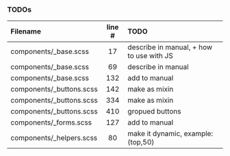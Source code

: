 ### TODOs
| Filename | line # | TODO
|:------|:------:|:------
| components/_base.scss | 17 | describe in manual, + how to use with JS
| components/_base.scss | 69 | describe in manual
| components/_base.scss | 132 | add to manual
| components/_buttons.scss | 142 | make as mixin
| components/_buttons.scss | 334 | make as mixin
| components/_buttons.scss | 410 | gropued buttons
| components/_forms.scss | 127 | add to manual
| components/_helpers.scss | 80 | make it dynamic, example: (top,50)